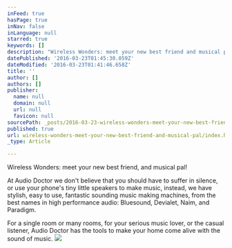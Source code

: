 ```yaml
---
inFeed: true
hasPage: true
inNav: false
inLanguage: null
starred: true
keywords: []
description: "Wireless Wonders: meet your new best friend and musical pal!\_"
datePublished: '2016-03-23T01:45:30.059Z'
dateModified: '2016-03-23T01:41:46.658Z'
title: ''
author: []
authors: []
publisher:
  name: null
  domain: null
  url: null
  favicon: null
sourcePath: _posts/2016-03-23-wireless-wonders-meet-your-new-best-friend-and-musical-pal.md
published: true
url: wireless-wonders-meet-your-new-best-friend-and-musical-pal/index.html
_type: Article

---
```

Wireless Wonders: meet your new best friend, and musical pal!  

At Audio  Doctor we don't believe that you should have to suffer in silence, or use your phone's tiny little speakers to make music, instead, we have stylish, easy to use, fantastic sounding music making machines, from the best names in high performance audio: Bluesound, Devialet, Naim, and Paradigm.

For a single room or many rooms, for your serious music lover, or the casual listener, Audio Doctor has the tools to make your home come alive with the sound of music. ![](https://the-grid-user-content.s3-us-west-2.amazonaws.com/fd835761-164f-44a1-ae87-a4f0183ae2f5.jpg)